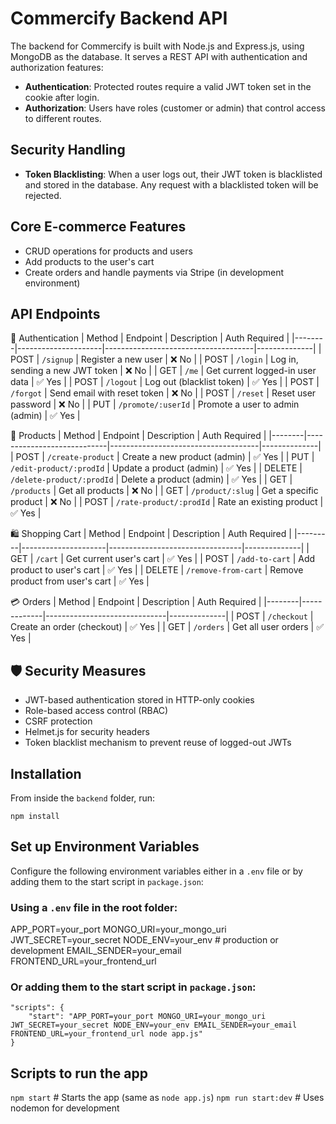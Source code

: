 # Commercify Backend API

The backend for Commercify is built with Node.js and Express.js, using MongoDB as the database. It serves a REST API with authentication and authorization features:

- **Authentication**: Protected routes require a valid JWT token set in the cookie after login.
- **Authorization**: Users have roles (customer or admin) that control access to different routes.

## Security Handling

- **Token Blacklisting**: When a user logs out, their JWT token is blacklisted and stored in the database. Any request with a blacklisted token will be rejected.

## Core E-commerce Features

- CRUD operations for products and users
- Add products to the user's cart
- Create orders and handle payments via Stripe (in development environment)

## API Endpoints

🔑 Authentication
| Method | Endpoint            | Description                         | Auth Required |
|--------|---------------------|-------------------------------------|--------------|
| POST   | `/signup`           | Register a new user                 | ❌ No        |
| POST   | `/login`            | Log in, sending a new JWT token     | ❌ No        |
| GET    | `/me`               | Get current logged-in user data     | ✅ Yes       |
| POST   | `/logout`           | Log out (blacklist token)           | ✅ Yes       |
| POST   | `/forgot`           | Send email with reset token         | ❌ No        |
| POST   | `/reset`            | Reset user password                 | ❌ No        |
| PUT    | `/promote/:userId`  | Promote a user to admin (admin)     | ✅ Yes       |

🛒 Products
| Method | Endpoint                   | Description                         | Auth Required |
|--------|----------------------------|-------------------------------------|--------------|
| POST   | `/create-product`          | Create a new product (admin)        | ✅ Yes       |
| PUT    | `/edit-product/:prodId`    | Update a product (admin)            | ✅ Yes       |
| DELETE | `/delete-product/:prodId`  | Delete a product (admin)            | ✅ Yes       |
| GET    | `/products`                | Get all products                    | ❌ No        |
| GET    | `/product/:slug`           | Get a specific product              | ❌ No        |
| POST   | `/rate-product/:prodId`    | Rate an existing product            | ✅ Yes       |

🛍️ Shopping Cart
| Method  | Endpoint            | Description                     | Auth Required |
|---------|---------------------|---------------------------------|--------------|
| GET     | `/cart`             | Get current user's cart         | ✅ Yes       |
| POST    | `/add-to-cart`      | Add product to user's cart      | ✅ Yes       |
| DELETE  | `/remove-from-cart` | Remove product from user's cart | ✅ Yes       |

💳 Orders
| Method | Endpoint     | Description                  | Auth Required |
|--------|-------------|------------------------------|--------------|
| POST   | `/checkout` | Create an order (checkout)   | ✅ Yes       |
| GET    | `/orders`   | Get all user orders          | ✅ Yes       |


## 🛡️ Security Measures

- JWT-based authentication stored in HTTP-only cookies
- Role-based access control (RBAC)
- CSRF protection
- Helmet.js for security headers
- Token blacklist mechanism to prevent reuse of logged-out JWTs

## Installation

From inside the `backend` folder, run:

```npm install```


## Set up Environment Variables

Configure the following environment variables either in a `.env` file or by adding them to the start script in `package.json`:

### Using a `.env` file in the root folder:

APP_PORT=your_port
MONGO_URI=your_mongo_uri
JWT_SECRET=your_secret
NODE_ENV=your_env  # production or development
EMAIL_SENDER=your_email
FRONTEND_URL=your_frontend_url

### Or adding them to the start script in `package.json`:

```
"scripts": {
    "start": "APP_PORT=your_port MONGO_URI=your_mongo_uri JWT_SECRET=your_secret NODE_ENV=your_env EMAIL_SENDER=your_email FRONTEND_URL=your_frontend_url node app.js"
}
```

## Scripts to run the app
```npm start```         # Starts the app (same as `node app.js`)
```npm run start:dev``` # Uses nodemon for development


